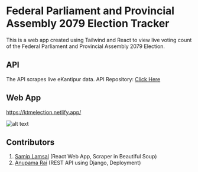 # Federal Parliament and Provincial Assembly 2079 Election Tracker

This is a web app created using Tailwind and React to view live voting count of the Federal Parliament and Provincial Assembly 2079 Election.

## API

The API scrapes live eKantipur data.
API Repository: [Click Here](https://github.com/Anupamaraie/Api-Election)

## Web App

https://ktmelection.netlify.app/

![alt text](https://github.com/lamsalsamip1/Kathmandu-Election-Tracker-2079/main/ss.jpeg?raw=true)

## Contributors

1. [Samip Lamsal](https://github.com/lamsalsamip1) (React Web App, Scraper in Beautiful Soup)
2. [Anupama Rai](https://github.com/Anupamaraie) (REST API using Django, Deployment)
